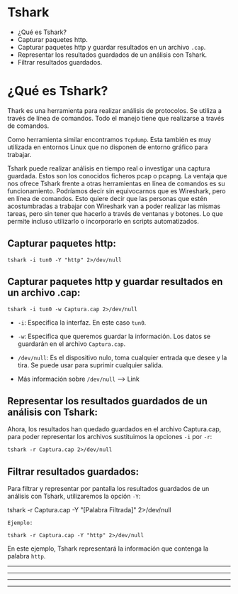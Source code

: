 # Tshark

* <a href="#item1" style="text-decoration:none">¿Qué es Tshark?</a>
* <a href="#item2" style="text-decoration:none">Capturar paquetes http.</a>
* <a href="#item3" style="text-decoration:none">Capturar paquetes http y guardar resultados en un archivo `.cap`.</a>
* <a href="#item4" style="text-decoration:none">Representar los resultados guardados de un análisis con Tshark.</a>
* <a href="#item5" style="text-decoration:none">Filtrar resultados guardados.</a>


<a name="item1"></a>
# ¿Qué es Tshark?
  
Thark es una herramienta para realizar análisis de protocolos. Se utiliza a través de línea de comandos. Todo el manejo tiene que realizarse
a través de comandos.

Como herramienta similar encontramos `Tcpdump`. Esta también es muy utilizada en entornos Linux que no disponen de entorno gráfico para trabajar.

Tshark puede realizar análisis en tiempo real o investigar una captura guardada. Estos son los conocidos ficheros pcap o pcapng.
La ventaja que nos ofrece Tshark frente a otras herramientas en línea de comandos es su funcionamiento. Podríamos decir sin equivocarnos 
que es Wireshark, pero en línea de comandos. Esto quiere decir que las personas que estén acostumbradas a trabajar con Wireshark van a poder 
realizar las mismas tareas, pero sin tener que hacerlo a través de ventanas y botones. Lo que permite incluso utilizarlo o incorporarlo en
scripts automatizados.

<a name="item2"></a>
## Capturar paquetes http:

    tshark -i tun0 -Y "http" 2>/dev/null

<a name="item3"></a>
## Capturar paquetes http y guardar resultados en un archivo .cap:

    tshark -i tun0 -w Captura.cap 2>/dev/null

* `-i`: Especifica la interfaz. En este caso `tun0`.
* `-w`: Especifica que queremos guardar la información. Los datos se guardarán en el archivo `Captura.cap`.
* `/dev/null`: Es el dispositivo nulo, toma cualquier entrada que desee y la tira. Se puede usar para suprimir cualquier salida.
    
* Más información sobre `/dev/null` --> <a href="https://blog.desdelinux.net/que-es-devnull-y-como-puede-ayudarte/" style="text-decoration:none">Link</a>

<a name="item4"></a>
## Representar los resultados guardados de un análisis con Tshark:

Ahora, los resultados han quedado guardados en el archivo Captura.cap, para poder representar los archivos sustituimos la opciones `-i` por `-r`:

    tshark -r Captura.cap 2>/dev/null

<a name="item5"></a>
## Filtrar resultados guardados:

Para filtrar y representar por pantalla los resultados guardados de un análisis con Tshark, utilizaremos la opción  `-Y`:

   tshark -r Captura.cap -Y "[Palabra Filtrada]" 2>/dev/null
   
`Ejemplo:`   
    
    tshark -r Captura.cap -Y "http" 2>/dev/null
    
En este ejemplo, Tshark representará la información que contenga la palabra `http`.


---
---
  
    
<html lang="en">
<head>
  
</head>
<body>

<script src="https://utteranc.es/client.js"
    repo="F1r0x/gestion-comentarios"
    issue-term="pathname"
    theme="github-light"
    crossorigin="anonymous"
    async>
</script>
          
    
  </body>
</html>
  
  
---
---


